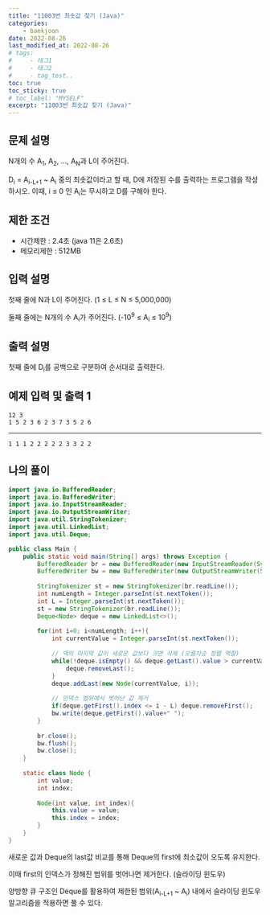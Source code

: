 ```yaml
---
title: "11003번 최솟값 찾기 (Java)"
categories: 
    - baekjoon
date: 2022-08-26
last_modified_at: 2022-08-26
# tags:
#     - 태그1
#     - 태그2
#     - tag_test..
toc: true
toc_sticky: true
# toc_label: "MYSELF"
excerpt: "11003번 최솟값 찾기 (Java)"
---
```

## 문제 설명

N개의 수 A<sub>1</sub>, A<sub>2</sub>, ..., A<sub>N</sub>과 L이 주어진다.

D<sub>i</sub> = A<sub>i-L+1</sub> ~ A<sub>i</sub> 중의 최솟값이라고 할 때, D에 저장된 수를 출력하는 프로그램을 작성하시오. 이때, i ≤ 0 인 A<sub>i</sub>는 무시하고 D를 구해야 한다.

## 제한 조건

- 시간제한 : 2.4초 (java 11은 2.6초)
- 메모리제한 : 512MB

## 입력 설명

첫째 줄에 N과 L이 주어진다. (1 ≤ L ≤ N ≤ 5,000,000)

둘째 줄에는 N개의 수 A<sub>i</sub>가 주어진다. (-10<sup>9</sup> ≤ A<sub>i</sub> ≤ 10<sup>9</sup>)

## 출력 설명

첫째 줄에 D<sub>i</sub>를 공백으로 구분하여 순서대로 출력한다.

## 예제 입력 및 출력 1

    12 3
    1 5 2 3 6 2 3 7 3 5 2 6
<hr>

    1 1 1 2 2 2 2 2 3 3 2 2

## 나의 풀이

```java
import java.io.BufferedReader;
import java.io.BufferedWriter;
import java.io.InputStreamReader;
import java.io.OutputStreamWriter;
import java.util.StringTokenizer;
import java.util.LinkedList;
import java.util.Deque;

public class Main {
    public static void main(String[] args) throws Exception {
        BufferedReader br = new BufferedReader(new InputStreamReader(System.in));
        BufferedWriter bw = new BufferedWriter(new OutputStreamWriter(System.out));
        
        StringTokenizer st = new StringTokenizer(br.readLine());
        int numLength = Integer.parseInt(st.nextToken());
        int L = Integer.parseInt(st.nextToken());
        st = new StringTokenizer(br.readLine());
        Deque<Node> deque = new LinkedList<>();
        
        for(int i=0; i<numLength; i++){
            int currentValue = Integer.parseInt(st.nextToken());
            
            // 덱의 마지막 값이 새로운 값보다 크면 삭제 (오름차순 정렬 역할)
            while(!deque.isEmpty() && deque.getLast().value > currentValue){
                deque.removeLast();
            }
            deque.addLast(new Node(currentValue, i));
            
            // 인덱스 범위에서 벗어난 값 제거
            if(deque.getFirst().index <= i - L) deque.removeFirst();
            bw.write(deque.getFirst().value+" ");
        }
        
        br.close();
        bw.flush();
        bw.close();
    }
    
    static class Node {
        int value;
        int index;
        
        Node(int value, int index){
            this.value = value;
            this.index = index;
        }
    }
}
```

새로운 값과 Deque의 last값 비교를 통해 Deque의 first에 최소값이 오도록 유지한다. 

이때 first의 인덱스가 정해진 범위를 벗어나면 제거한다. (슬라이딩 윈도우)

양방향 큐 구조인 Deque를 활용하여 제한된 범위(A<sub>i-L+1</sub> ~ A<sub>i</sub>) 내에서 슬라이딩 윈도우 알고리즘을 적용하면 풀 수 있다.